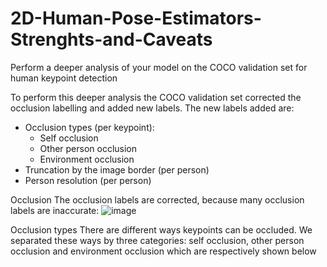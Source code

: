 # 2D-Human-Pose-Estimators-Strenghts-and-Caveats
Perform a deeper analysis of your model on the COCO validation set for human keypoint detection

To perform this deeper analysis the COCO validation set corrected the occlusion labelling and added new labels. The new labels added are:
- Occlusion types (per keypoint):
  - Self occlusion
  - Other person occlusion
  - Environment occlusion
- Truncation by the image border (per person)
- Person resolution (per person)

Occlusion
The occlusion labels are corrected, because many occlusion labels are inaccurate:
![image](https://user-images.githubusercontent.com/63635825/174550627-655c1f68-94ff-4082-8ecc-f2267b36bfba.png)

Occlusion types
There are different ways keypoints can be occluded. We separated these ways by three categories: self occlusion, other person occlusion and environment occlusion which are respectively shown below
